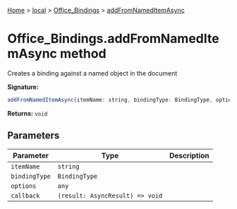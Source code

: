 [Home](./index) &gt; [local](local.md) &gt; [Office\_Bindings](local.office_bindings.md) &gt; [addFromNamedItemAsync](local.office_bindings.addfromnameditemasync.md)

# Office\_Bindings.addFromNamedItemAsync method

Creates a binding against a named object in the document

**Signature:**
```javascript
addFromNamedItemAsync(itemName: string, bindingType: BindingType, options?: any, callback?: (result: AsyncResult) => void): void;
```
**Returns:** `void`

## Parameters

|  Parameter | Type | Description |
|  --- | --- | --- |
|  `itemName` | `string` |  |
|  `bindingType` | `BindingType` |  |
|  `options` | `any` |  |
|  `callback` | `(result: AsyncResult) => void` |  |


